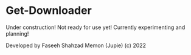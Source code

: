 # Get-Downloader

Under construction! Not ready for use yet! Currently experimenting and planning!

Developed by Faseeh Shahzad Memon (Jupie) (c) 2022